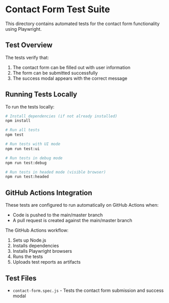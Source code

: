 # Contact Form Test Suite

This directory contains automated tests for the contact form functionality using Playwright.

## Test Overview

The tests verify that:
1. The contact form can be filled out with user information
2. The form can be submitted successfully
3. The success modal appears with the correct message

## Running Tests Locally

To run the tests locally:

```bash
# Install dependencies (if not already installed)
npm install

# Run all tests
npm test

# Run tests with UI mode
npm run test:ui

# Run tests in debug mode
npm run test:debug

# Run tests in headed mode (visible browser)
npm run test:headed
```

## GitHub Actions Integration

These tests are configured to run automatically on GitHub Actions when:
- Code is pushed to the main/master branch
- A pull request is created against the main/master branch

The GitHub Actions workflow:
1. Sets up Node.js
2. Installs dependencies
3. Installs Playwright browsers
4. Runs the tests
5. Uploads test reports as artifacts

## Test Files

- `contact-form.spec.js` - Tests the contact form submission and success modal
